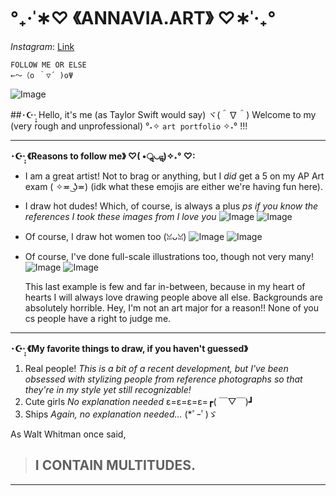 # **°₊·ˈ∗♡ 《ANNAVIA.ART》 ♡∗ˈ‧₊°**

*Instagram*: [Link](https://www.instagram.com/annavia.art/)
```
FOLLOW ME OR ELSE 
←～（o ｀▽´ )oΨ
```
![Image](https://cdn.discordapp.com/attachments/783745953680326656/1093321228149854320/IMG_3556.jpg)

##･☪︎·̩͙ Hello, it's me (as Taylor Swift would say) ヾ(＾∇＾)
Welcome to my (very rough and unprofessional) °˖✧ `art portfolio` ✧˖° !!!

---
**･☪︎·̩͙ 《Reasons to follow me》 ♡( •ॢ◡-ॢ)✧˖° ♡:**
* I am a great artist! Not to brag or anything, but I *did* get a 5 on my AP Art exam ( ✧≖ ͜ʖ≖) (idk what these emojis are either we're having fun here). 
* I draw hot dudes! Which, of course, is always a plus *ps if you know the references I took these images from I love you*
  ![Image](https://cdn.discordapp.com/attachments/783745953680326656/1093343147796480070/IMG_4789.png)
  ![Image](https://cdn.discordapp.com/attachments/783745953680326656/1093343658188750979/IMG_4784.jpg)
* Of course, I draw hot women too (ꈍᴗꈍ)
  ![Image](https://cdn.discordapp.com/attachments/783745953680326656/1093344276232024134/IMG_4771.jpg)
  ![Image](https://cdn.discordapp.com/attachments/783745953680326656/1093345961046188153/IMG_4793.jpg)
* Of course, I've done full-scale illustrations too, though not very many! 
  ![Image](https://cdn.discordapp.com/attachments/783745953680326656/1093348713277177987/17CEBFB0-47A0-486F-8D7D-E873C9E687FB.jpg)
  ![Image](https://cdn.discordapp.com/attachments/783745953680326656/1093348945566109726/IMG_2839.JPG)
  
  This last example is few and far in-between, because in my heart of hearts I will always love drawing people above all else. Backgrounds are absolutely horrible. Hey, I'm not an art major for a reason!! None of you cs people have a right to judge me. 
---
**･☪︎·̩͙ 《My favorite things to draw, if you haven't guessed》**
1. Real people! 
    *This is a bit of a recent development, but I've been obsessed with stylizing people from reference photographs so that they're in my style yet still recognizable!*
2. Cute girls 
    *No explanation needed* ε=ε=ε=ε=┏( ￣▽￣)┛
3. Ships
    *Again, no explanation needed...* (*ﾟｰﾟ)ゞ
 
As Walt Whitman once said, 
> ## I CONTAIN MULTITUDES.
---

